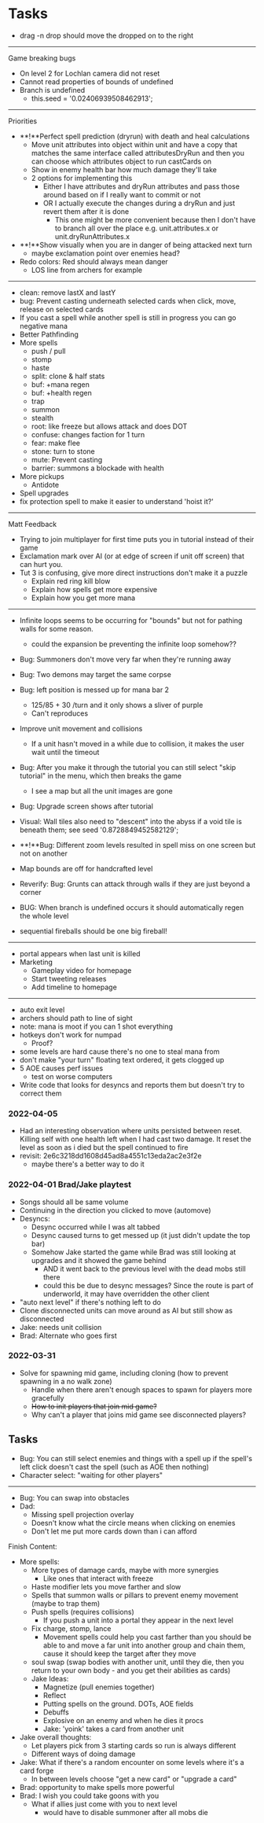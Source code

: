 # Tasks
- drag -n drop should move the dropped on to the right
---
Game breaking bugs
- On level 2 for Lochlan camera did not reset
- Cannot read properties of bounds of undefined
- Branch is undefined
    - this.seed = '0.02406939508462913';
---
Priorities
- **!**Perfect spell prediction (dryrun) with death and heal calculations
    - Move unit attributes into object within unit and have a copy
    that matches the same interface called attributesDryRun and then you can
    choose which attributes object to run castCards on
    - Show in enemy health bar how much damage they'll take
    - 2 options for implementing this
        - Either I have attributes and dryRun attributes and pass those around
        based on if I really want to commit or not
        - OR I actually execute the changes during a dryRun and just revert
        them after it is done
            - This one might be more convenient because then I don't have
            to branch all over the place e.g. unit.attributes.x or
            unit.dryRunAttributes.x
- **!**Show visually when you are in danger of being attacked next turn
    - maybe exclamation point over enemies head?
- Redo colors: Red should always mean danger
    - LOS line from archers for example
---
- clean: remove lastX and lastY
- bug: Prevent casting underneath selected cards when click, move, release on selected cards
- If you cast a spell while another spell is still in progress you can go negative mana
- Better Pathfinding
- More spells
    - push / pull
    - stomp
    - haste
    - split: clone & half stats
    - buf: +mana regen
    - buf: +health regen
    - trap
    - summon
    - stealth
    - root: like freeze but allows attack and does DOT
    - confuse: changes faction for 1 turn
    - fear: make flee
    - stone: turn to stone
    - mute: Prevent casting
    - barrier: summons a blockade with health
- More pickups
    - Antidote
- Spell upgrades
- fix protection spell to make it easier to understand 'hoist it?'
---
Matt Feedback
- Trying to join multiplayer for first time puts you in tutorial instead of their game
- Exclamation mark over AI (or at edge of screen if unit off screen) that can hurt you.
- Tut 3 is confusing, give more direct instructions don't make it a puzzle
    - Explain red ring kill blow
    - Explain how spells get more expensive
    - Explain how you get more mana
---
- Infinite loops seems to be occurring for "bounds" but not for pathing walls for some reason.
    - could the expansion be preventing the infinite loop somehow??
- Bug: Summoners don't move very far when they're running away
- Bug: Two demons may target the same corpse
- Bug: left position is messed up for mana bar 2
    - 125/85 + 30 /turn and it only shows a sliver of purple
    - Can't reproduces
- Improve unit movement and collisions
    - If a unit hasn't moved in a while due to collision, it makes the user wait until the timeout
- Bug: After you make it through the tutorial you can still select "skip tutorial" in the menu, which then breaks the game
    - I see a map but all the unit images are gone
- Bug: Upgrade screen shows after tutorial
- Visual: Wall tiles also need to "descent" into the abyss if a void tile is beneath them; see seed '0.8728849452582129';
- **!**Bug: Different zoom levels resulted in spell miss on one screen but not on another

- Map bounds are off for handcrafted level
- Reverify: Bug: Grunts can attack through walls if they are just beyond a corner
- BUG: When branch is undefined occurs it should automatically regen the whole level
- sequential fireballs should be one big fireball!
---

- portal appears when last unit is killed
- Marketing
    - Gameplay video for homepage
    - Start tweeting releases
    - Add timeline to homepage

---
- auto exit level
- archers should path to line of sight
- note: mana is moot if you can 1 shot everything
- hotkeys don't work for numpad
    - Proof?
- some levels are hard cause there's no one to steal mana from
- don't make "your turn" floating text ordered, it gets clogged up
- 5 AOE causes perf issues
    - test on worse computers
- Write code that looks for desyncs and reports them but doesn't try to correct them
### 2022-04-05
- Had an interesting observation where units persisted between reset.  Killing self with one health left when I had cast two damage.
    It reset the level  as soon as i died but the spell continued to fire
- revisit: 2e6c3218dd1608d45ad8a4551c13eda2ac2e3f2e 
    - maybe there's a better way to do it
### 2022-04-01 Brad/Jake playtest
- Songs should all be same volume
- Continuing in the direction you clicked to move (automove)
- Desyncs:
    - Desync occurred while I was alt tabbed
    - Desync caused turns to get messed up (it just didn't update the top bar)
    - Somehow Jake started the game while Brad was still looking at upgrades and it showed the game behind
        - AND it went back to the previous level with the dead mobs still there
        - could this be due to desync messages? Since the route is part of underworld, it may have overridden the other client
- "auto next level" if there's nothing left to do
- Clone disconnected units can move around as AI but still show as disconnected
- Jake: needs unit collision
- Brad: Alternate who goes first

### 2022-03-31
- Solve for spawning mid game, including cloning (how to prevent spawning in a no walk zone)
    - Handle when there aren't enough spaces to spawn for players more gracefully
    - ~~How to init players that join mid game?~~
    - Why can't a player that joins mid game see disconnected players?
## Tasks
- Bug: You can still select enemies and things with a spell up if the spell's left click doesn't cast the spell (such as AOE then nothing)
- Character select: "waiting  for other players"
---
- Bug: You can swap into obstacles
- Dad:
    - Missing spell projection overlay
    - Doesn't know what the circle means when clicking on enemies
    - Don't let me put more cards down than i can afford

Finish Content:
- More spells:
    - More types of damage cards, maybe with more synergies
        - Like ones that interact with freeze
    - Haste modifier lets you move farther and slow
    - Spells that summon walls or pillars to prevent enemy movement (maybe to trap them)
    - Push spells (requires collisions)
        - If you push a unit into a portal they appear in the next level
    - Fix charge, stomp, lance
        - Movement spells could help you cast farther than you should be able to and move a far unit into another group and chain them, cause it should keep the target after they move
    - soul swap (swap bodies with another unit, until they die, then you return to your own body - and you get their abilities as cards)
    - Jake Ideas:
        - Magnetize (pull enemies together)
        - Reflect
        - Putting spells on the ground. DOTs, AOE fields
        - Debuffs
        - Explosive on an enemy and when he dies it procs
        - Jake: 'yoink' takes a card from another unit
- Jake overall thoughts:
    - Let players pick from 3 starting cards so run is always different
    - Different ways of doing damage
- Jake: What if there's a random encounter on some levels where it's a card forge
    - In between levels choose "get a new card" or "upgrade a card"
- Brad: opportunity to make spells more powerful
- Brad: I wish you could take goons with you
    - What if allies just come with you to next level
        - would have to disable summoner after all mobs die
